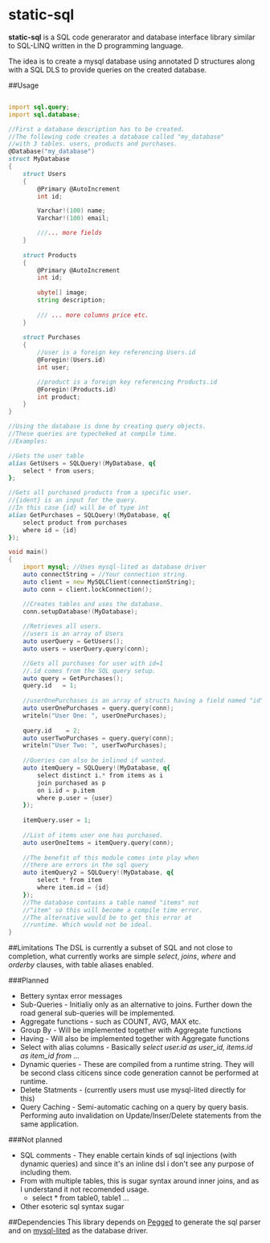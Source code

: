 # static-sql
**static-sql** is a SQL code generarator and database interface library similar to SQL-LINQ written in the D programming language. 

The idea is to create a mysql database using annotated D structures along with a SQL DLS to provide queries on the created database. 

##Usage
```D

import sql.query;
import sql.database;

//First a database description has to be created.
//The following code creates a database called "my_database" 
//with 3 tables. users, products and purchases.
@Database("my_database")
struct MyDatabase
{
    struct Users
    {
        @Primary @AutoIncrement
        int id;

        Varchar!(100) name; 
        Varchar!(100) email;

        ///... more fields
    }
    
    struct Products
    {
        @Primary @AutoIncrement
        int id; 
        
        ubyte[] image; 
        string description;
  
        /// ... more columns price etc. 
    }
    
    struct Purchases
    {
        //user is a foreign key referencing Users.id
        @Foregin!(Users.id)
        int user;

        //product is a foreign key referencing Products.id
        @Foregin!(Products.id)
        int product; 
    }
}

//Using the database is done by creating query objects.
//These queries are typecheked at compile time. 
//Examples: 

//Gets the user table 
alias GetUsers = SQLQuery!(MyDatabase, q{
    select * from users; 
};

//Gets all purchased products from a specific user. 
//{ident} is an input for the query.
//In this case {id} will be of type int
alias GetPurchases = SQLQuery!(MyDatabase, q{
    select product from purchases 
    where id = {id}
});

void main()
{
    import mysql; //Uses mysql-lited as database driver
    auto connectString = //Your connection string. 
    auto client = new MySQLClient(connectionString);
    auto conn = client.lockConnection();

    //Creates tables and uses the database. 
    conn.setupDatabase!(MyDatabase);
    
    //Retrieves all users. 
    //users is an array of Users
    auto userQuery = GetUsers();
    auto users = userQuery.query(conn);

    //Gets all purchases for user with id=1
    //.id comes from the SQL query setup. 
    auto query = GetPurchases();
    query.id   = 1;
    
    //userOnePurchases is an array of structs having a field named "id"
    auto userOnePurchases = query.query(conn);
    writeln("User One: ", userOnePurchases);
    
    query.id    = 2;
    auto userTwoPurchases = query.query(conn);
    writeln("User Two: ", userTwoPurchases);
    
    //Queries can also be inlined if wanted. 
    auto itemQuery = SQLQuery!(MyDatabase, q{
        select distinct i.* from items as i
        join purchased as p 
        on i.id = p.item
        where p.user = {user}
    });
    
    itemQuery.user = 1; 
    
    //List of items user one has purchased. 
    auto userOneItems = itemQuery.query(conn);
    
    //The benefit of this module comes into play when
    //there are errors in the sql query
    auto itemQuery2 = SQLQuery!(MyDatabase, q{
        select * from item
        where item.id = {id}
    });
    //The database contains a table named "items" not 
    //"item" so this will become a compile time error. 
    //The alternative would be to get this error at 
    //runtime. Which would not be ideal. 
}
```

##Limitations
The DSL is currently a subset of SQL and not close to completion, what currently works are simple *select*, *joins*, *where* and *orderby* clauses, with table aliases enabled. 

###Planned

* Bettery syntax error messages 
* Sub-Queries - Initialiy only as an alternative to joins. Further down the road general sub-queries will be implemented.
* Aggregate functions - such as COUNT, AVG, MAX etc.
* Group By - Will be implemented together with Aggregate functions
* Having   - Will also be implemented together with Aggregate functions
* Select with alias columns - Basically *select user.id as user_id, items.id as item_id from ...* 
* Dynamic queries - These are compiled from a runtime string. They will be second class citicens since code generation cannot be performed at runtime. 
* Delete Statments - (currently users must use mysql-lited directly for this)
* Query Caching    - Semi-automatic caching on a query by query basis. Performing auto invalidation on Update/Inser/Delete statements from the same application. 

###Not planned

* SQL comments - They enable certain kinds of sql injections (with dynamic queries) and since it's an inline dsl i don't see any purpose of including them. 
* From with multiple tables, this is sugar syntax around inner joins, and as I understand it not recomended usage. 
    - select * from table0, table1 ...
* Other esoteric sql syntax sugar


##Dependencies 
This library depends on [Pegged](https://github.com/PhilippeSigaud/Pegged/) to generate the sql parser and on [mysql-lited](https://github.com/eBookingServices/mysql-lited) as the database driver. 






